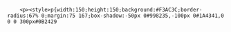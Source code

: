         <p><style>p{width:150;height:150;background:#F3AC3C;border-radius:67% 0;margin:75 167;box-shadow:-50px 0#998235,-100px 0#1A4341,0 0 0 300px#0B2429
